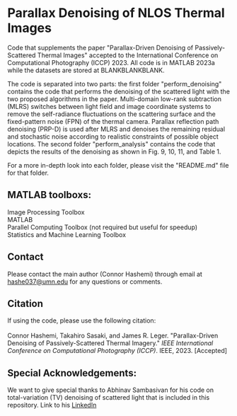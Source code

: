 # Parallax Denoising of NLOS Thermal Images
Code that supplements the paper "Parallax-Driven Denoising of Passively-Scattered Thermal Images" accepted to the International Conference on Computational Photography (ICCP) 2023. All code is in MATLAB 2023a while the datasets are stored at BLANKBLANKBLANK.
 
The code is separated into two parts: the first folder "perform_denoising" contains the code that performs the denoising of the scattered light with the two proposed algorithms in the paper. Multi-domain low-rank subtraction (MLRS) switches between light field and image coordinate systems to remove the self-radiance fluctuations on the scattering surface and the fixed-pattern noise (FPN) of the thermal camera. Parallax reflection path denoising (PRP-D) is used after MLRS and denoises the remaining residual and stochastic noise according to realistic constraints of possible object locations. The second folder "perform_analysis" contains the code that depicts the results of the denoising as shown in Fig. 9, 10, 11, and Table 1.

For a more in-depth look into each folder, please visit the "README.md" file for that folder.
 
## MATLAB toolboxs:
Image Processing Toolbox <br>
MATLAB <br>
Parallel Computing Toolbox (not required but useful for speedup) <br>
Statistics and Machine Learning Toolbox <br>

## Contact
Please contact the main author (Connor Hashemi) through email at hashe037@umn.edu for any questions or comments.

## Citation
If using the code, please use the following citation: <br>
<br>
Connor Hashemi, Takahiro Sasaki, and James R. Leger. "Parallax-Driven Denoising of Passively-Scattered Thermal Imagery." *IEEE International Conference on Computational Photography (ICCP)*. IEEE, 2023. \[Accepted\]

## Special Acknowledgements:
 We want to give special thanks to Abhinav Sambasivan for his code on total-variation (TV) denoising of scattered light that is included in this repository. Link to his [LinkedIn](https://www.linkedin.com/in/abhinavvs/)
